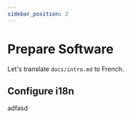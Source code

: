 ```yaml
---
sidebar_position: 2
---
```


# Prepare Software

Let's translate `docs/intro.md` to French.

## Configure i18n

adfasd
